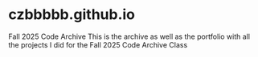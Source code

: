 # czbbbbb.github.io
Fall 2025 Code Archive
This is the archive as well as the portfolio with all the projects I did for the Fall 2025 Code Archive Class
